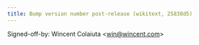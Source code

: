 ```yaml
---
title: Bump version number post-release (wikitext, 25838d5)
---
```


Signed-off-by: Wincent Colaiuta &lt;win@wincent.com&gt;
